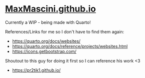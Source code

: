 # [MaxMascini.github.io](https://MaxMascini.github.io)

Currently a WIP - being made with Quarto!


References/Links for me so I don't have to find them again:
- https://quarto.org/docs/websites/
- https://quarto.org/docs/reference/projects/websites.html
- https://icons.getbootstrap.com/

Shoutout to this guy for doing it first so I can reference his work <3
- https://pr2tik1.github.io/